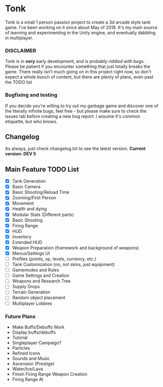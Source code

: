 # Tonk
Tonk is a small 1 person passion project to create a 3d arcade style tank game. I've been working on it since about May of 2018. It's my main source of learning and experimenting in the Unity engine, and eventually dabbling in multiplayer.

### DISCLAIMER
Tonk is in **very** early development, and is probably *riddled* with bugs. Please be patient if you encounter something that just totally breaks the game.
There really isn't much going on in this project right now, so don't expect a whole bunch of content, but there are plenty of plans, even past the TODO list

### Bugfixing and testing
If you decide you're willing to try out my garbage game and discover one of the literally infinite bugs, feel free - but please make sure to check the issues tab before creating a new bug report. I assume it's common etiquette, but who knows. 

## Changelog
As always, just check changelog.txt to see the latest version.
__Current version:__ **DEV 5**

## Main Feature TODO List
- [X] Tank Generation
- [X] Basic Camera
- [X] Basic Shooting/Reload Time
- [X] Zooming/First Person
- [X] Movement
- [X] Health and dying
- [X] Modular Stats (Different parts)
- [X] Basic Shooting
- [X] Firing Range
- [X] HUD
- [X] Inventory
- [X] Extended HUD
- [X] Weapon Preparation (framework and background of weapons)
- [X] Menus/Settings UI
- [ ] Profiles (points, xp, levels, currency, etc.)
- [ ] Tank Customization (no, not skins, just equipment)
- [ ] Gamemodes and Rules
- [ ] Game Settings and Creation
- [ ] Weapons and Research Tree
- [ ] Supply Drops
- [ ] Terrain Generation
- [ ] Random object placement
- [ ] Multiplayer Lobbies

### Future Plans
- Make Buffs/Debuffs Work
- Display buffs/debuffs
- Tutorial
- Singleplayer Campaign?
- Particles
- Refined Icons
- Sounds and Music
- Ascension (Prestige)
- Water/Ice/Lava
- Finish Firing Range Weapon Creation
- Firing Range AI